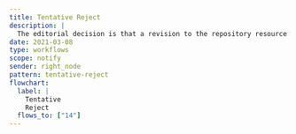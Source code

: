 ```yaml
---
title: Tentative Reject
description: |
  The editorial decision is that a revision to the repository resource under review is required before endorsement is possible.
date: 2021-03-08
type: workflows
scope: notify
sender: right_node
pattern: tentative-reject
flowchart:
  label: |
    Tentative
    Reject
  flows_to: ["14"]
---
```


